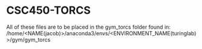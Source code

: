 # CSC450-TORCS

All of these files are to be placed in the gym_torcs folder found in:
/home/<NAME(jacob)>/anaconda3/envs/<ENVIRONMENT_NAME(turinglab)>/gym/gym_torcs
